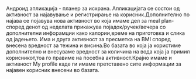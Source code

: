 Андроид апликација - планер за исхрана.
Апликацијата се состои од активност за најавување и регистрирање на корисник.Дополнително по најава се појавува нова активност во која имаме дел за meal plan-според денот од неделата прикажува појадок/ручек/вечера со дополнителни инфорамции како калории,време на приготовка и слика од јадењето.
Има и друга активност за пресметка на BMI според внесена вредност за тежина и висина.Во базата во која ја користиме дополнително и внесуваме вредност за количина на вода која ја примил корисникот,тоа го правиме на посебна активност.Крајно имаме и активност My profile каде ги имаме претставено сите информации за најавен корисник внесени во базата.
